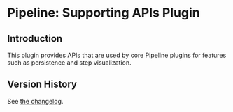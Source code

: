 # Pipeline: Supporting APIs Plugin

## Introduction

This plugin provides APIs that are used by core Pipeline plugins for features such as persistence and step visualization.

## Version History

See [the changelog](CHANGELOG.md).

